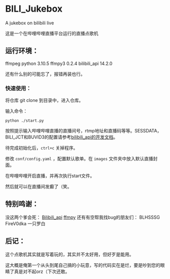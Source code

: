 # BILI_Jukebox
A jukebox on bilibili live

这是一个在哔哩哔哩直播平台运行的直播点歌机

## 运行环境：

ffmpeg
python 3.10.5
ffmpy3 0.2.4
bilibili_api 14.2.0

还有什么别的可能忘了，报错再装也行。

### 快速使用：

将仓库 git clone 到目录中，进入仓库。

输入命令：

```shell
python ./start.py
```

按照提示输入哔哩哔哩直播的直播间号，rtmp地址和直播码等等。SESSDATA，BILI_JCT和BUVID3的配置请参考[bilibili_api的开发文档](https://bili.moyu.moe/#/get-credential)。

待完成初始化后，```ctrl+c``` 关掉程序。

修改 ```conf/config.yaml``` ，配置默认歌单。在 ```images``` 文件夹中放入默认直播封面。

在哔哩哔哩开启直播，并再次执行start文件。

然后就可以在直播间发癫了（笑。

## 特别鸣谢：

没这两个爹会死：
	[Bilibili_api](https://bili.moyu.moe/#/)
	[ffmpy](https://ffmpy-zh.readthedocs.io/zh/latest/)
还有有空帮我找bug的朋友们：
	BLHSSSG
	FireV0dka
	一只罗白

## 后记：

这个点歌机其实就是写着玩的，其实并不太好用，但好歹是能用。

这大概是俺第一个从头到尾自己搞的小玩意，写的代码实在是烂，要是吵到您的眼睛了真是对不起orz（下次还敢。
